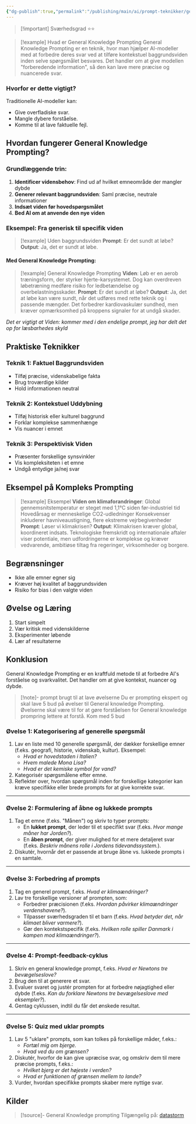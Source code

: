 ```yaml
---
{"dg-publish":true,"permalink":"/publishing/main/ai/prompt-teknikker/generate-knowledge-prompting/","tags":["⭐⭐"],"dgHomeLink":"false","dgShowBacklinks":"false","dgShowFileTree":"false","dgEnableSearch":"false","created":"2024-12-03T08:35:03.729+01:00"}
---
```


> [!important] Sværhedsgrad
> ⭐⭐

> [!example] Hvad er General Knowledge Prompting
> General Knowledge Prompting er en teknik, hvor man hjælper AI-modeller med at forbedre deres svar ved at tilføre kontekstuel baggrundsviden inden selve spørgsmålet besvares. Det handler om at give modellen "forberedende information", så den kan lave mere præcise og nuancerede svar.

### Hvorfor er dette vigtigt?

Traditionelle AI-modeller kan:
- Give overfladiske svar.
- Mangle dybere forståelse.
- Komme til at lave faktuelle fejl.

## Hvordan fungerer General Knowledge Prompting?

### Grundlæggende trin:
1. **Identificer vidensbehov**: Find ud af hvilket emneområde der mangler dybde
2. **Generer relevant baggrundsviden**: Saml præcise, neutrale informationer
3. **Indsæt viden før hovedspørgsmålet**
4. **Bed AI om at anvende den nye viden**

### Eksempel: Fra generisk til specifik viden

> [!example] Uden baggrundsviden
> **Prompt**: Er det sundt at løbe?
   **Output**: Ja, det er sundt at løbe.

#### Med General Knowledge Prompting:

> [!example] General Knowledge Prompting
> **Viden**: Løb er en aerob træningsform, der styrker hjerte-karsystemet. Dog kan overdreven løbetræning medføre risiko for ledbetændelse og overbelastningsskader.
> **Prompt**: Er det sundt at løbe?
   **Output**: Ja, det at løbe kan være sundt, når det udføres med rette teknik og i passende mængder. Det forbedrer kardiovaskulær sundhed, men kræver opmærksomhed på kroppens signaler for at undgå skader.

*Det er vigtigt at Viden: kommer med i den endelige prompt, jeg har delt det op for læsbarhedes skyld*

## Praktiske Teknikker

### Teknik 1: Faktuel Baggrundsviden
- Tilføj præcise, videnskabelige fakta
- Brug troværdige kilder
- Hold informationen neutral

### Teknik 2: Kontekstuel Uddybning
- Tilføj historisk eller kulturel baggrund
- Forklar komplekse sammenhænge
- Vis nuancer i emnet

### Teknik 3: Perspektivisk Viden
- Præsenter forskellige synsvinkler
- Vis kompleksiteten i et emne
- Undgå entydige ja/nej svar

## Eksempel på Kompleks Prompting


> [!example] Eksempel
> **Viden om klimaforandringer**: 
> Global gennemsnitstemperatur er steget med 1,1°C siden før-industriel tid
> Hovedårsag er menneskelige CO2-udledninger
> Konsekvenser inkluderer havniveaustigning, flere ekstreme vejrbegivenheder
> **Prompt**: Løser vi klimakrisen?
   **Output**: Klimakrisen kræver global, koordineret indsats. Teknologiske fremskridt og internationale aftaler viser potentiale, men udfordringerne er komplekse og kræver vedvarende, ambitiøse tiltag fra regeringer, virksomheder og borgere.

## Begrænsninger

- Ikke alle emner egner sig
- Kræver høj kvalitet af baggrundsviden
- Risiko for bias i den valgte viden

## Øvelse og Læring

1. Start simpelt
2. Vær kritisk med videnskilderne
3. Eksperimenter løbende
4. Lær af resultaterne

## Konklusion

General Knowledge Prompting er en kraftfuld metode til at forbedre AI's forståelse og svarkvalitet. Det handler om at give kontekst, nuancer og dybde.


> [!note]- prompt brugt til at lave øvelserne
> Du er prompting ekspert og skal lave 5 bud på øvelser til General knowledge Prompting. Øvelserne skal være til for at gøre forståelsen for General knowledge prompring lettere at forstå. Kom med 5 bud

### Øvelse 1: Kategorisering af generelle spørgsmål

1. Lav en liste med 10 generelle spørgsmål, der dækker forskellige emner (f.eks. geografi, historie, videnskab, kultur). Eksempel:
    - _Hvad er hovedstaden i Italien?_
    - _Hvem malede Mona Lisa?_
    - _Hvad er det kemiske symbol for vand?_
2. Kategorisér spørgsmålene efter emne.
3. Reflekter over, hvordan spørgsmål inden for forskellige kategorier kan kræve specifikke eller brede prompts for at give korrekte svar.

---

### Øvelse 2: Formulering af åbne og lukkede prompts

1. Tag et emne (f.eks. "Månen") og skriv to typer prompts:
    - En **lukket prompt**, der leder til et specifikt svar (f.eks. _Hvor mange måner har Jorden?_).
    - En **åben prompt**, der giver mulighed for et mere detaljeret svar (f.eks. _Beskriv månens rolle i Jordens tidevandssystem._).
2. Diskutér, hvornår det er passende at bruge åbne vs. lukkede prompts i en samtale.

---

### Øvelse 3: Forbedring af prompts

1. Tag en generel prompt, f.eks. _Hvad er klimaændringer?_
2. Lav tre forskellige versioner af prompten, som:
    - Forbedrer præcisionen (f.eks. _Hvordan påvirker klimaændringer verdenshavene?_).
    - Tilpasser sværhedsgraden til et barn (f.eks. _Hvad betyder det, når klimaet bliver varmere?_).
    - Gør den kontekstspecifik (f.eks. _Hvilken rolle spiller Danmark i kampen mod klimaændringer?_).

---

### Øvelse 4: Prompt-feedback-cyklus

1. Skriv en general knowledge prompt, f.eks. _Hvad er Newtons tre bevægelseslove?_
2. Brug den til at generere et svar.
3. Evaluer svaret og justér prompten for at forbedre nøjagtighed eller dybde (f.eks. _Kan du forklare Newtons tre bevægelseslove med eksempler?_).
4. Gentag cyklussen, indtil du får det ønskede resultat.

---

### Øvelse 5: Quiz med uklar prompts

1. Lav 5 "uklare" prompts, som kan tolkes på forskellige måder, f.eks.:
    - _Fortæl mig om bjerge._
    - _Hvad ved du om grænsen?_
2. Diskutér, hvorfor de kan give upræcise svar, og omskriv dem til mere præcise prompts, f.eks.:
    - _Hvilket bjerg er det højeste i verden?_
    - _Hvad er funktionen af grænsen mellem to lande?_
3. Vurder, hvordan specifikke prompts skaber mere nyttige svar.


## Kilder
> [!source]- General Knowledge prompting
> Tilgængelig på: [datastorm](https://www.datastrom.ai/kb/prompting-techniques/general-knowledge-prompting)